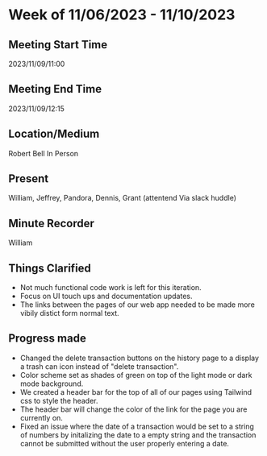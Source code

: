 # Week of 11/06/2023 - 11/10/2023

## Meeting Start Time

2023/11/09/11:00

## Meeting End Time

2023/11/09/12:15

## Location/Medium

Robert Bell In Person

## Present

William, Jeffrey, Pandora, Dennis, Grant (attentend Via slack huddle)

## Minute Recorder

William

## Things Clarified

- Not much functional code work is left for this iteration.
- Focus on UI touch ups and documentation updates. 
- The links between the pages of our web app needed to be made more vibily distict form normal text.

## Progress made

- Changed the delete transaction buttons on the history page to a display a trash can icon instead of "delete transaction".
- Color scheme set as shades of green on top of the light mode or dark mode background.
- We created a header bar for the top of all of our pages using Tailwind css to style the header.
- The header bar will change the color of the link for the page you are currently on.
- Fixed an issue where the date of a transaction would be set to a string of numbers by initalizing the date to a empty string and the transaction cannot be submitted without the user properly entering a date.
